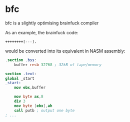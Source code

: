 bfc
===

bfc is a slightly optimising brainfuck compiler

As an example, the brainfuck code:
```brainfuck
++++++++[---].
```
would be converted into its equivalent in NASM assembly:
```nasm
.section .bss:
	buffer resb 32768 ; 32kB of tape/memory

section .text:
global _start
_start:
	mov ebx,buffer

	mov byte ax,8
	div 3
	mov byte [ebx],ah
	call putb ; output one byte
; ...
```

